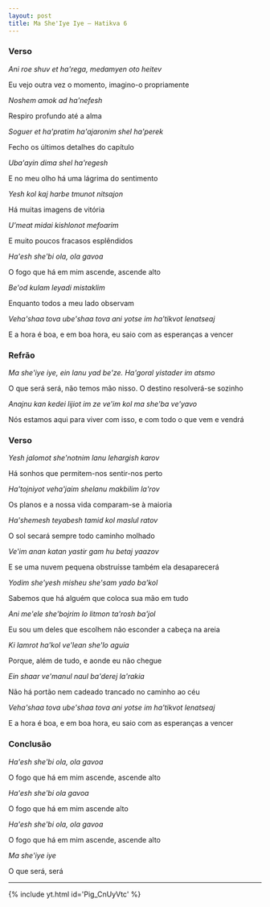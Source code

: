 ```yaml
---
layout: post
title: Ma She'Iye Iye – Hatikva 6
---
```


### Verso

*Ani roe shuv et ha'rega, medamyen oto heitev*

Eu vejo outra vez o momento, imagino-o propriamente

*Noshem amok ad ha'nefesh*

Respiro profundo até a alma

<!--more-->

*Soguer et ha'pratim ha'ajaronim shel ha'perek*

Fecho os últimos detalhes do capítulo

*Uba'ayin dima shel ha'regesh*

E no meu olho há uma lágrima do sentimento 

*Yesh kol kaj harbe tmunot nitsajon*

Há muitas imagens de vitória

*U'meat midai kishlonot mefoarim*

E muito poucos fracasos esplêndidos

*Ha'esh she'bi ola, ola gavoa*

O fogo que há em mim ascende, ascende alto

*Be'od kulam leyadi mistaklim*

Enquanto todos a meu lado observam

*Veha'shaa tova ube'shaa tova ani yotse im ha'tikvot lenatseaj*

E a hora é boa, e em boa hora, eu saio com as esperanças a vencer

### Refrão

*Ma she'iye iye, ein lanu yad be'ze. Ha'goral yistader im atsmo*

O que será será, não temos mão nisso. O destino resolverá-se sozinho

*Anajnu kan kedei lijiot im ze ve'im kol ma she'ba ve'yavo*

Nós estamos aqui para viver com isso, e com todo o que vem e vendrá

### Verso

*Yesh jalomot she'notnim lanu lehargish karov*

Há sonhos que permitem-nos sentir-nos perto

*Ha'tojniyot veha'jaim shelanu makbilim la'rov*

Os planos e a nossa vida comparam-se à maioria

*Ha'shemesh teyabesh tamid kol maslul ratov*

O sol secará sempre todo caminho molhado

*Ve'im anan katan yastir gam hu betaj yaazov*

E se uma nuvem pequena obstruísse também ela desaparecerá

*Yodim she'yesh misheu she'sam yado ba'kol*

Sabemos que há alguém que coloca sua mão em tudo

*Ani me'ele she'bojrim lo litmon ta'rosh ba'jol*

Eu sou um deles que escolhem não esconder a cabeça na areia

*Ki lamrot ha'kol ve'lean she'lo aguia*

Porque, além de tudo, e aonde eu não chegue

*Ein shaar ve'manul naul ba'derej la'rakia*

Não há portão nem cadeado trancado no caminho ao céu

*Veha'shaa tova ube'shaa tova ani yotse im ha'tikvot lenatseaj*

E a hora é boa, e em boa hora, eu saio com as esperanças a vencer

### Conclusão

*Ha'esh she'bi ola, ola gavoa*

O fogo que há em mim ascende, ascende alto

*Ha'esh she'bi ola gavoa*

O fogo que há em mim ascende alto

*Ha'esh she'bi ola, ola gavoa*

O fogo que há em mim ascende, ascende alto

*Ma she'iye iye*

O que será, será

---

{% include yt.html id='Pig_CnUyVtc' %}
